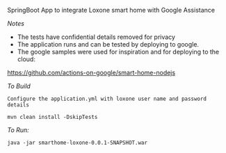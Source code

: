 SpringBoot App to integrate Loxone smart home with Google Assistance

*Notes*

* The tests have confidential details removed for privacy
* The application runs and can be tested by deploying to google.
* The google samples were used for inspiration and for deploying to the cloud:

https://github.com/actions-on-google/smart-home-nodejs


*To Build*

`Configure the application.yml with loxone user name and password details`

`mvn clean install -DskipTests`


*To Run:*

`java -jar smarthome-loxone-0.0.1-SNAPSHOT.war`




